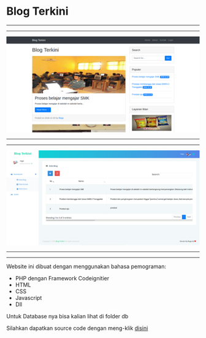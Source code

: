 # Blog Terkini

--------------------------------------------------------
--------------------------------------------------------

![alt text](assets/img/blog_terkini.png "image title")


--------------------------------------------------------
--------------------------------------------------------

![alt text](assets/img/admin_blog.png "image title")

--------------------------------------------------------
--------------------------------------------------------


Website ini dibuat dengan menggunakan bahasa pemograman:
* PHP dengan Framework Codeignitier
* HTML
* CSS
* Javascript
* Dll

Untuk Database nya bisa kalian lihat di folder db

Silahkan dapatkan source code dengan meng-klik [disini](https://github.com/regaaji/Blog-Terkini-dengan-admin)  
